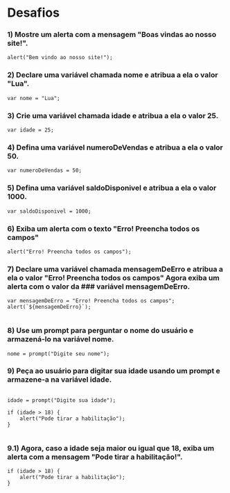# Desafios

### 1) Mostre um alerta com a mensagem "Boas vindas ao nosso site!".
```JS
alert("Bem vindo ao nosso site!");
```
### 2) Declare uma variável chamada nome e atribua a ela o valor "Lua".
```JS
var nome = "Lua";

```
### 3) Crie uma variável chamada idade e atribua a ela o valor 25.
```JS
var idade = 25;
```
### 4) Defina uma variável numeroDeVendas e atribua a ela o valor 50.
```JS
var numeroDeVendas = 50;

```
### 5) Defina uma variável saldoDisponivel e atribua a ela o valor 1000.
```JS
var saldoDisponivel = 1000;

```
### 6) Exiba um alerta com o texto "Erro! Preencha todos os campos"
```JS
alert("Erro! Preencha todos os campos");

```
### 7) Declare uma variável chamada mensagemDeErro e atribua a ela o valor "Erro! Preencha todos os campos" Agora exiba um alerta com o valor da ### variável mensagemDeErro.
```JS
var mensagemDeErro = "Erro! Preencha todos os campos";
alert(`${mensagemDeErro}`);


```
### 8) Use um prompt para perguntar o nome do usuário e armazená-lo na variável nome.
```JS
nome = prompt("Digite seu nome");

```
### 9) Peça ao usuário para digitar sua idade usando um prompt e armazene-a na variável idade.
```JS

idade = prompt("Digite sua idade");

if (idade > 18) {
    alert("Pode tirar a habilitação");
}


```
### 9.1) Agora, caso a idade seja maior ou igual que 18, exiba um alerta com a mensagem "Pode tirar a habilitação!".

```JS
if (idade > 18) {
    alert("Pode tirar a habilitação");
}


```

